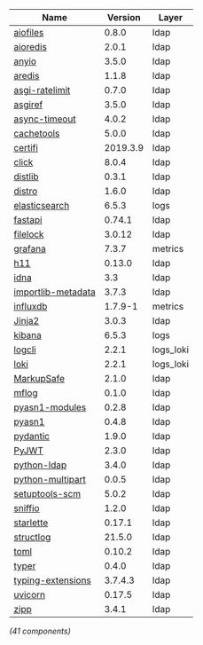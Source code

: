 | Name | Version | Layer |
| --- | --- | --- |
| [aiofiles](None) | 0.8.0 | ldap |
| [aioredis](https://github.com/aio-libs/aioredis-py) | 2.0.1 | ldap |
| [anyio](https://pypi.org/project/anyio) | 3.5.0 | ldap |
| [aredis](https://github.com/NoneGG/aredis) | 1.1.8 | ldap |
| [asgi-ratelimit](https://github.com/abersheeran/asgi-ratelimit) | 0.7.0 | ldap |
| [asgiref](https://github.com/django/asgiref/) | 3.5.0 | ldap |
| [async-timeout](https://github.com/aio-libs/async-timeout) | 4.0.2 | ldap |
| [cachetools](https://github.com/tkem/cachetools/) | 5.0.0 | ldap |
| [certifi](https://certifi.io/) | 2019.3.9 | ldap |
| [click](https://palletsprojects.com/p/click/) | 8.0.4 | ldap |
| [distlib](https://bitbucket.org/pypa/distlib) | 0.3.1 | ldap |
| [distro](https://github.com/python-distro/distro) | 1.6.0 | ldap |
| [elasticsearch](https://www.elastic.co/products/elasticsearch) | 6.5.3 | logs |
| [fastapi](https://github.com/tiangolo/fastapi) | 0.74.1 | ldap |
| [filelock](https://github.com/benediktschmitt/py-filelock) | 3.0.12 | ldap |
| [grafana](https://grafana.com) | 7.3.7 | metrics |
| [h11](https://github.com/python-hyper/h11) | 0.13.0 | ldap |
| [idna](https://github.com/kjd/idna) | 3.3 | ldap |
| [importlib-metadata](https://github.com/python/importlib_metadata) | 3.7.3 | ldap |
| [influxdb](https://www.influxdata.com) | 1.7.9-1 | metrics |
| [Jinja2](https://palletsprojects.com/p/jinja/) | 3.0.3 | ldap |
| [kibana](https://www.elastic.co/products/kibana) | 6.5.3 | logs |
| [logcli](https://grafana.com/oss/loki/) | 2.2.1 | logs_loki |
| [loki](https://grafana.com/oss/loki/) | 2.2.1 | logs_loki |
| [MarkupSafe](https://palletsprojects.com/p/markupsafe/) | 2.1.0 | ldap |
| [mflog](https://github.com/metwork-framework/mflog) | 0.1.0 | ldap |
| [pyasn1-modules](https://github.com/etingof/pyasn1-modules) | 0.2.8 | ldap |
| [pyasn1](https://github.com/etingof/pyasn1) | 0.4.8 | ldap |
| [pydantic](https://github.com/samuelcolvin/pydantic) | 1.9.0 | ldap |
| [PyJWT](https://github.com/jpadilla/pyjwt) | 2.3.0 | ldap |
| [python-ldap](https://www.python-ldap.org/) | 3.4.0 | ldap |
| [python-multipart](http://github.com/andrew-d/python-multipart) | 0.0.5 | ldap |
| [setuptools-scm](https://github.com/pypa/setuptools_scm/) | 5.0.2 | ldap |
| [sniffio](https://github.com/python-trio/sniffio) | 1.2.0 | ldap |
| [starlette](https://github.com/encode/starlette) | 0.17.1 | ldap |
| [structlog](None) | 21.5.0 | ldap |
| [toml](https://github.com/uiri/toml) | 0.10.2 | ldap |
| [typer](https://github.com/tiangolo/typer) | 0.4.0 | ldap |
| [typing-extensions](https://github.com/python/typing/blob/master/typing_extensions/README.rst) | 3.7.4.3 | ldap |
| [uvicorn](https://www.uvicorn.org/) | 0.17.5 | ldap |
| [zipp](https://github.com/jaraco/zipp) | 3.4.1 | ldap |

*(41 components)*
